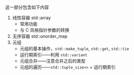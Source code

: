 这一部分包含如下内容

1. 线性容器 std::array
   - 常用功能
   - 与 C 风格指针参数的转换
2. 无序容器 std::unorder_map
3. 元组
   - 元组的基本操作，`std::make_tuple`, `std::get`, `std::tie`
   - 运行期索引——利用 `std::variant`
   - 元组合并——注意合并之后的类型
   - 元组的遍历——`std::tuple_size<>` + 运行期索引

